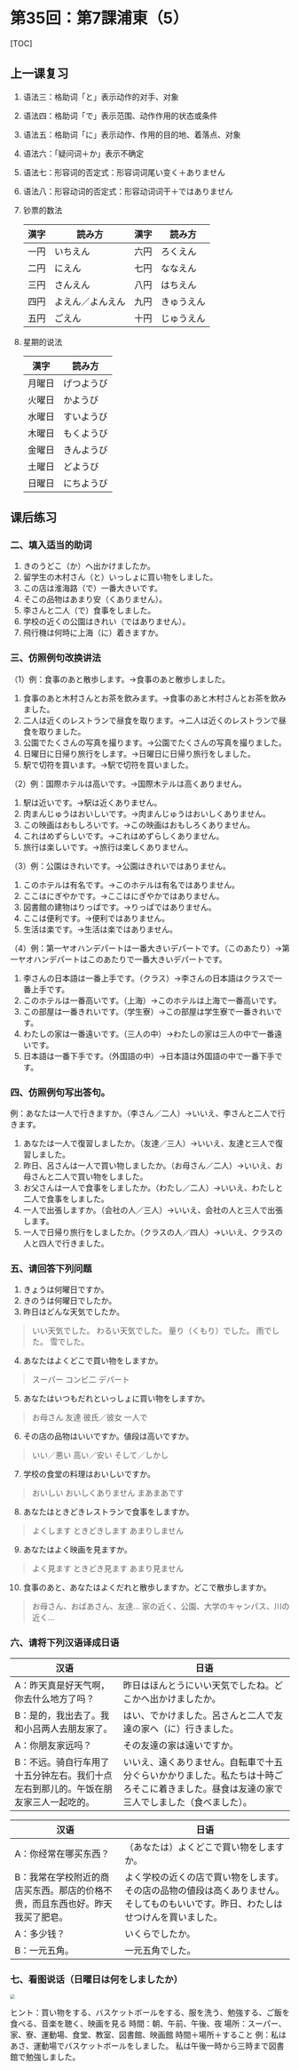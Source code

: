 第35回：第7課浦東（5）
===

[TOC]

上一课复习
---

1. 语法三：格助词「と」表示动作的对手、对象

2. 语法四：格助词「で」表示范围、动作作用的状态或条件

3. 语法五：格助词「に」表示动作、作用的目的地、着落点、对象

4. 语法六：「疑问词＋か」表示不确定

5. 语法七：形容词的否定式：形容词词尾い变く＋ありません

6. 语法八：形容动词的否定式：形容动词词干＋ではありません

7. 钞票的数法

    | 漢字 | 読み方           | 漢字 | 読み方     |
    | ---- | ---------------- | ---- | ---------- |
    | 一円 | いちえん         | 六円 | ろくえん   |
    | 二円 | にえん           | 七円 | ななえん   |
    | 三円 | さんえん         | 八円 | はちえん   |
    | 四円 | よえん／よんえん | 九円 | きゅうえん |
    | 五円 | ごえん           | 十円 | じゅうえん |

8. 星期的说法

    | 漢字   | 読み方     |
    | ------ | ---------- |
    | 月曜日 | げつようび |
    | 火曜日 | かようび   |
    | 水曜日 | すいようび |
    | 木曜日 | もくようび |
    | 金曜日 | きんようび |
    | 土曜日 | どようび   |
    | 日曜日 | にちようび |

课后练习
---

### 二、填入适当的助词

1. きのうどこ（か）へ出かけましたか。
2. 留学生の木村さん（と）いっしょに買い物をしました。
3. この店は淮海路（で）一番大きいです。
4. そこの品物はあまり安（くありません）。
5. 李さんと二人（で）食事をしました。
6. 学校の近くの公園はきれい（ではありません）。
7. 飛行機は何時に上海（に）着きますか。

### 三、仿照例句改换讲法

（1）例：食事のあと散歩します。→食事のあと散歩しました。

1. 食事のあと木村さんとお茶を飲みます。→食事のあと木村さんとお茶を飲みました。
2. 二人は近くのレストランで昼食を取ります。→二人は近くのレストランで昼食を取りました。
3. 公園でたくさんの写真を撮ります。→公園でたくさんの写真を撮りました。
4. 日曜日に日帰り旅行をします。→日曜日に日帰り旅行をしました。
5. 駅で切符を買います。→駅で切符を買いました。

（2）例：国際ホテルは高いです。→国際木テルは高くありません。

1. 駅は近いです。→駅は近くありません。
2. 肉まんじゅうはおいしいです。→肉まんじゅうはおいしくありません。
3. この映画はおもしろいです。→この映画はおもしろくありません。
4. これはめずらしいです。→これはめずらしくありません。
5. 旅行は楽しいです。→旅行は楽しくありません。

（3）例：公園はきれいです。→公園はきれいではありません。

1. このホテルは有名です。→このホテルは有名ではありません。
2. ここはにぎやかです。→ここはにぎやかではありません。
3. 図書館の建物はりっぱです。→りっぱではありません。
4. ここは便利です。→便利ではありません。
5. 生活は楽です。→生活は楽ではありません。

（4）例：第一ヤオハンデパートは一番大きいデパートです。（このあたり）→第一ヤオハンデパートはこのあたりで一番大きいデパートです。

1. 李さんの日本語は一番上手です。（クラス）→李さんの日本語はクラスで一番上手です。
2. このホテルは一番高いです。（上海）→このホテルは上海で一番高いです。
3. この部屋は一番きれいです。（学生寮）→この部屋は学生寮で一番きれいです。
4. わたしの家は一番遠いです。（三人の中）→わたしの家は三人の中で一番遠いです。
5. 日本語は一番下手です。（外国語の中）→日本語は外国語の中で一番下手です。

### 四、仿照例句写出答句。

例：あなたは一人で行きますか。（李さん／二人）→いいえ、李さんと二人で行きます。

1. あなたは一人で復習しましたか。（友達／三人）→いいえ、友達と三人で復習しました。
2. 昨日、呂さんは一人で買い物しましたか。（お母さん／二人）→いいえ、お母さんと二人で買い物をしました。
3. お父さんは一人で食事をしましたか。（わたし／二人）→いいえ、わたしと二人で食事をしました。
4. 一人で出張しますか。（会社の人／三人）→いいえ、会社の人と三人で出張します。
5. 一人で日帰り旅行をしましたか。（クラスの人／四人）→いいえ、クラスの人と四人で行きました。

### 五、请回答下列问题

1. きょうは何曜日ですか。
2. きのうは何曜日でしたか。
3. 昨日はどんな天気でしたか。

> いい天気でした。
> わるい天気でした。
> 量り（くもり）でした。
> 雨でした。
> 雪でした。

4. あなたはよくどこで買い物をしますか。

> スーパー
> コンビ二
> デパート

5. あなたはいつもだれといっしょに買い物をしますか。

> お母さん
> 友達
> 彼氏／彼女
> 一人で

6. その店の品物はいいですか。値段は高いですか。

> いい／悪い
> 高い／安い
> そして／しかし

7. 学校の食堂の料理はおいしいですか。

> おいしい
> おいしくありません
> まあまあです

8. あなたはときどきレストランで食事をしますか。

> よくします
> ときどきします
> あまりしません

9. あなたはよく映画を見ますか。

> よく見ます
> ときどき見ます
> あまり見ません

10. 食事のあと、あなたはよくだれと散歩しますか。どこで散歩しますか。

> お母さん、おばあさん、友達…
> 家の近く、公園、大学のキャンパス、川の近く…

### 六、请将下列汉语译成日语

| 汉语                                                         | 日语                                                         |
| ------------------------------------------------------------ | ------------------------------------------------------------ |
| A：昨天真是好天气啊，你去什么地方了吗？                      | 昨日はほんとうにいい天気でしたね。どこかへ出かけましたか。   |
| B：是的，我出去了。我和小吕两人去朋友家了。                  | はい、でかけました。呂さんと二人で友達の家へ（に）行きました。 |
| A：你朋友家远吗？                                            | その友達の家は遠いですか。                                   |
| B：不远。骑自行车用了十五分钟左右。我们十点左右到那儿的。午饭在朋友家三人一起吃的。 | いいえ、遠くありません。自転車で十五分ぐらいかかりました。私たちは十時ごろそこに着きました。昼食は友達の家で三人でしました（食べました）。 |

| 汉语                                                         | 日语                                                         |
| ------------------------------------------------------------ | ------------------------------------------------------------ |
| A：你经常在哪买东西？                                        | （あなたは）よくどこで買い物をしますか。                     |
| B：我常在学校附近的商店买东西。那店的价格不贵，而且东西也好。昨天我买了肥皂。 | よく学校の近くの店で買い物をします。その店の品物の値段は高くありません。そしてものもいいです。昨日、わたしはせつけんを買いました。 |
| A：多少钱？                                                  | いくらでしたか。                                             |
| B：一元五角。                                                | 一元五角でした。                                             |

### 七、看图说话（日曜日は何をしましたか）

<img src="./images/075-7.png" style="zoom:50%;" />

ヒント：買い物をする、バスケットボールをする、服を洗う、勉強する、ご飯を食べる、音楽を聴く、映画を見る
時間：朝、午前、午後、夜
場所：スーパー、家、寮、運動場、食堂、教室、図書館、映画館
時間＋場所＋すること
例：私はあさ、運動場でバスケットボールをしました。
私は午後一時から三時まで図書館で勉強しました。